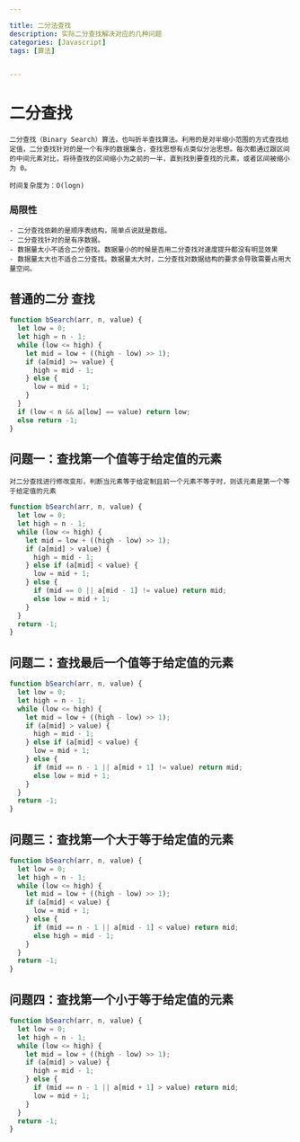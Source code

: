 ```yaml
---

title: 二分法查找
description: 实际二分查找解决对应的几种问题
categories: [Javascript]
tags: [算法]


---
```


# 二分查找

    二分查找（Binary Search）算法，也叫折半查找算法。利用的是对半缩小范围的方式查找给定值，二分查找针对的是一个有序的数据集合，查找思想有点类似分治思想。每次都通过跟区间的中间元素对比，将待查找的区间缩小为之前的一半，直到找到要查找的元素，或者区间被缩小为 0。

    时间复杂度为：O(logn)

### 局限性

    - 二分查找依赖的是顺序表结构，简单点说就是数组。
    - 二分查找针对的是有序数据。
    - 数据量太小不适合二分查找。数据量小的时候是否用二分查找对速度提升都没有明显效果
    - 数据量太大也不适合二分查找。数据量太大时，二分查找对数据结构的要求会导致需要占用大量空间。

## 普通的二分 查找

```js
function bSearch(arr, n, value) {
  let low = 0;
  let high = n - 1;
  while (low <= high) {
    let mid = low + ((high - low) >> 1);
    if (a[mid] >= value) {
      high = mid - 1;
    } else {
      low = mid + 1;
    }
  }
  if (low < n && a[low] == value) return low;
  else return -1;
}
```

## 问题一：查找第一个值等于给定值的元素

    对二分查找进行修改变形，判断当元素等于给定制且前一个元素不等于时，则该元素是第一个等于给定值的元素

```js
function bSearch(arr, n, value) {
  let low = 0;
  let high = n - 1;
  while (low <= high) {
    let mid = low + ((high - low) >> 1);
    if (a[mid] > value) {
      high = mid - 1;
    } else if (a[mid] < value) {
      low = mid + 1;
    } else {
      if (mid == 0 || a[mid - 1] != value) return mid;
      else low = mid + 1;
    }
  }
  return -1;
}
```

## 问题二：查找最后一个值等于给定值的元素

```js
function bSearch(arr, n, value) {
  let low = 0;
  let high = n - 1;
  while (low <= high) {
    let mid = low + ((high - low) >> 1);
    if (a[mid] > value) {
      high = mid - 1;
    } else if (a[mid] < value) {
      low = mid + 1;
    } else {
      if (mid == n - 1 || a[mid + 1] != value) return mid;
      else low = mid + 1;
    }
  }
  return -1;
}
```

## 问题三：查找第一个大于等于给定值的元素

```js
function bSearch(arr, n, value) {
  let low = 0;
  let high = n - 1;
  while (low <= high) {
    let mid = low + ((high - low) >> 1);
    if (a[mid] < value) {
      low = mid + 1;
    } else {
      if (mid == n - 1 || a[mid - 1] < value) return mid;
      else high = mid - 1;
    }
  }
  return -1;
}
```

## 问题四：查找第一个小于等于给定值的元素

```js
function bSearch(arr, n, value) {
  let low = 0;
  let high = n - 1;
  while (low <= high) {
    let mid = low + ((high - low) >> 1);
    if (a[mid] > value) {
      high = mid - 1;
    } else {
      if (mid == n - 1 || a[mid + 1] > value) return mid;
      low = mid + 1;
    }
  }
  return -1;
}
```
